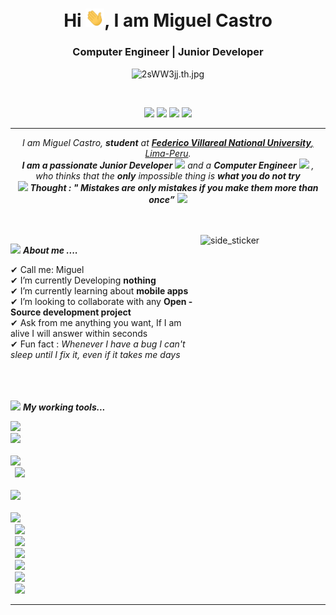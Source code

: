<h1 align="center">Hi <img src="https://raw.githubusercontent.com/ABSphreak/ABSphreak/master/gifs/Hi.gif" width="30px">, I am Miguel Castro </h1>
<h3 align="center">Computer Engineer | Junior Developer </h3>

<p align="center">
  <img src="https://iili.io/2sWW3jj.th.jpg" alt="2sWW3jj.th.jpg" border="0">
</p>
<br>

<p align="center">
  <img src="https://img.shields.io/badge/Age-21-blue" />
  <img src="https://img.shields.io/badge/Focus-Development-brightgreen" />
  <img src="https://img.shields.io/badge/Lives-Callao%20Peru-success" />
  <img src="https://img.shields.io/badge/Languages-Spanish%20%26%20English-brightgreen" />
</p>

<hr>

<p align="center">
  <em>
    I am Miguel Castro, <b>student</b> at <a href="https://www.unfv.edu.pe/index.php"> <b>Federico Villareal National University</b>, Lima-Peru</a>. <br>
    <b>I am a passionate Junior Developer</b> <img src="https://github.com/TheDudeThatCode/TheDudeThatCode/blob/master/Assets/Developer.gif" width="30px"> and a <b>Computer Engineer</b>&nbsp;<img src="https://github.com/TheDudeThatCode/TheDudeThatCode/blob/master/Assets/Designer.gif" width="36px">&nbsp,<br>who thinks that the <b>only</b> impossible thing is <b>what you do not try</b>
  </em> 
  <br>
  <img src="https://media.giphy.com/media/gH3LO09IOiZIqePwv9/giphy.gif" width="50" /> <b><i align="center">Thought : "
Mistakes are only mistakes if you make them more than once”</i></b> <img src="https://media.giphy.com/media/qjqUcgIyRjsl2/giphy.gif" width="50" />
</p>
<br><br>
<img align="right" width=200px height=200px alt="side_sticker" src="https://media.giphy.com/media/TEnXkcsHrP4YedChhA/giphy.gif" />

<img src="https://media.giphy.com/media/iY8CRBdQXODJSCERIr/giphy.gif" width="30px">&nbsp;***About me ....***

✔ Call me: Miguel <br>
✔ I’m currently Developing **nothing**<br>
✔ I’m currently learning about **mobile apps**<br>
✔ I’m looking to collaborate with any **Open - Source development project**<br>
✔ Ask from me anything you want, If I am alive I will answer within seconds <br>
✔ Fun fact : *Whenever I have a bug I can't sleep until I fix it, even if it takes me days* <br><br><br><br>
 
<img src="https://media.giphy.com/media/iY8CRBdQXODJSCERIr/giphy.gif" width="30px">&nbsp;***My working tools...***
<p align="left">
  
  <code><img height="50" src="http://imgfz.com/i/RIlUg2m.png"></code>
  <code> <img height="50" src="https://www.vectorlogo.zone/logos/java/java-ar21.svg"> </code>
  <code> <img height="50" src="https://www.vectorlogo.zone/logos/w3_html5/w3_html5-ar21.svg"> </code>
  <code> <img height="50" src="http://imgfz.com/i/KFAlX1C.png"> </code>
  <code> <img height="50" src="https://www.vectorlogo.zone/logos/javascript/javascript-ar21.svg"> </code>
  <code> <img height="50" src="https://www.vectorlogo.zone/logos/netlifyapp_watercss/netlifyapp_watercss-ar21.svg"> </code>
  <code> <img height="50" src="https://iili.io/2svXeNR.th.png"> </code>
  <code> <img height="50" src="http://imgfz.com/i/0sRcLVd.png"> </code>
  <code> <img height="50" src="http://imgfz.com/i/J81dCYH.png"> </code>
  <code> <img height="50" src="http://imgfz.com/i/IkALPmr.png"> </code>
  <code> <img height="50" src="http://imgfz.com/i/V61wOUs.png"> </code>
  <code> <img height="50" src="http://imgfz.com/i/5hT9mZ3.png"> </code>
  <hr>
  <p align="center">
